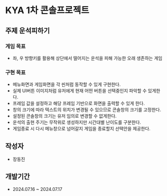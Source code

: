 # KYA 1차 콘솔프로젝트

## 주제 운석피하기


### 게임 목표
 - 좌, 우 방향키를 활용해 상단에서 떨어지는 운석을 피해 가능한 오래 생존하는 게임
  
### 구현 목표
 - 메뉴화면과 게임화면을 각 씬처럼 동작할 수 있게 구현한다.
 - 실제 UI버튼 이미지처럼 유저에게 현재 어떤 버튼을 선택중인지 파악할 수 있게한다.
 - 프레임 값을 설정하고 해당 프레임 기반으로 화면을 출력할 수 있게 한다.
 - 창의 크기에 따라 텍스트의 위치가 변경될 수 있으므로 콘솔창의 크기를 고정한다.
 - 설정된 콘솔창의 크기는 유저 임의로 변경할 수 없게한다.
 - 운석의 출현 주기는 무작위로 생성하지만 시간대별 난이도를 구분한다.
 - 게임종료 시 다시 메뉴창으로 넘어갈지 게임을 종료할지 선택안을 제공한다.


## 작성자
 - 장동진


## 개발기간
 - 2024.07.16 ~ 2024.07.17